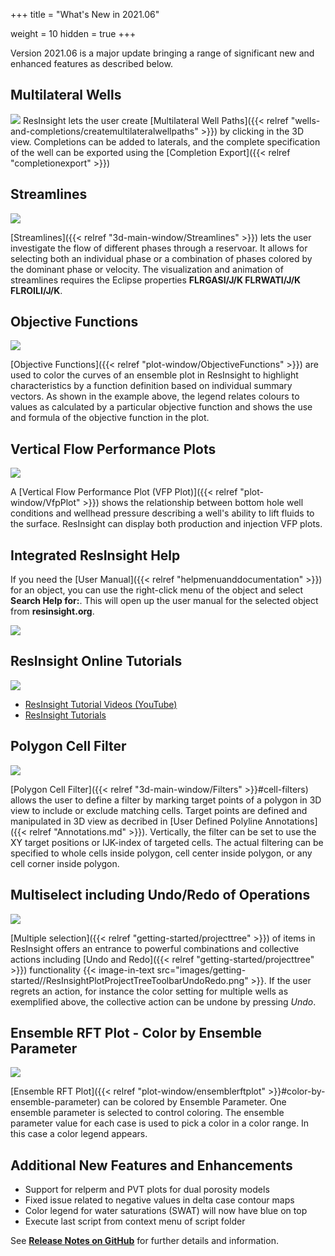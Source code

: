+++
title = "What's New in 2021.06"

weight = 10
hidden = true
+++

Version 2021.06 is a major update bringing a range of significant new and enhanced features as described below.

## Multilateral Wells
![](/images/3d-main-window/MultiLateralWell_3d_view.png)
ResInsight lets the user create [Multilateral Well Paths]({{< relref "wells-and-completions/createmultilateralwellpaths" >}}) by clicking in the 3D view. Completions can be added to laterals, and the complete specification of the well can 
be exported using the [Completion Export]({{< relref "completionexport" >}})


## Streamlines
![](/images/3d-main-window/Streamlines.png)

[Streamlines]({{< relref "3d-main-window/Streamlines" >}}) lets the user investigate the flow of different phases through a reservoar. It allows for selecting both an individual phase or a combination of phases colored by the dominant phase or velocity. The visualization and animation of streamlines requires the Eclipse properties **FLRGASI/J/K FLRWATI/J/K FLROILI/J/K**.


## Objective Functions
![](/images/plot-window/ObjectiveFunctionsPlotColoring.png)

[Objective Functions]({{< relref "plot-window/ObjectiveFunctions" >}}) are used to color the curves of an ensemble plot in ResInsight to highlight characteristics by a function definition based on individual summary vectors. As shown in the example above, the legend relates colours to values as calculated by a particular objective function and shows the use and formula of the objective function in the plot.


## Vertical Flow Performance Plots
![](/images/plot-window/VFP_Plot.png)

A [Vertical Flow Performance Plot (VFP Plot)]({{< relref "plot-window/VfpPlot" >}}) shows the relationship between bottom hole well conditions and wellhead pressure describing a well's ability to lift fluids to the surface. ResInsight can display both production and injection VFP plots.

## Integrated ResInsight Help
If you need the [User Manual]({{< relref "helpmenuanddocumentation" >}}) for an object, you can use the right-click menu of the object and select **Search Help for:**. This will open up the user manual for the selected object from **resinsight.org**.

![](/images/getting-started/help_on_context_menu.png)

## ResInsight Online Tutorials
![](/images/getting-started/tutorials-you-tube.png)

- [ResInsight Tutorial Videos (YouTube)](https://www.youtube.com/channel/UCEJoH_ti1YZXz4hPMeAKMgw)
- [ResInsight Tutorials](https://github.com/CeetronSolutions/resinsight-tutorials)

## Polygon Cell Filter
![](/images/3d-main-window/CellFilter_Polygon.png)

[Polygon Cell Filter]({{< relref "3d-main-window/Filters" >}}#cell-filters) allows the user to define a filter by marking target points of a polygon in 3D view to include or exclude matching cells. Target points are defined and manipulated in 3D view as decribed in [User Defined Polyline Annotations]({{< relref "Annotations.md" >}}). Vertically, the filter can be set to use the XY target positions or IJK-index of targeted cells. The actual filtering can be specified to whole cells inside polygon, cell center inside polygon, or any cell corner inside polygon.


## Multiselect including Undo/Redo of Operations
![](/images/getting-started/ResInsightPlotProjectTreeMultiSelectAction.png)

[Multiple selection]({{< relref "getting-started/projecttree" >}}) of items in ResInsight offers an entrance to powerful combinations and collective actions including [Undo and Redo]({{< relref "getting-started/projecttree" >}}) functionality {{< image-in-text src="images/getting-started//ResInsightPlotProjectTreeToolbarUndoRedo.png" >}}. If the user regrets an action, for instance the color setting for multiple wells as exemplified above, the collective action can be undone by pressing *Undo*.

## Ensemble RFT Plot - Color by Ensemble Parameter
![](/images/plot-window/EnsembleRftPlotColors.png)

[Ensemble RFT Plot]({{< relref "plot-window/ensemblerftplot" >}}#color-by-ensemble-parameter) can be colored by Ensemble Parameter. One ensemble parameter is selected to control coloring. The ensemble parameter value for each case is used to pick a color in a color range. In this case a color legend appears.


## Additional New Features and Enhancements

- Support for relperm and PVT plots for dual porosity models
- Fixed issue related to negative values in delta case contour maps
- Color legend for water saturations (SWAT) will now have blue on top
- Execute last script from context menu of script folder

See [**Release Notes on GitHub**](https://github.com/OPM/ResInsight/releases/) for further details and information.
